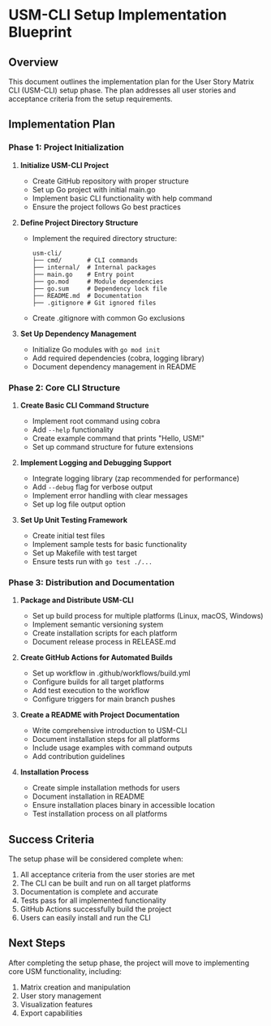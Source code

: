# USM-CLI Setup Implementation Blueprint

## Overview

This document outlines the implementation plan for the User Story Matrix CLI (USM-CLI) setup phase. The plan addresses all user stories and acceptance criteria from the setup requirements.

## Implementation Plan

### Phase 1: Project Initialization

1. **Initialize USM-CLI Project**
   - Create GitHub repository with proper structure
   - Set up Go project with initial main.go
   - Implement basic CLI functionality with help command
   - Ensure the project follows Go best practices

2. **Define Project Directory Structure**
   - Implement the required directory structure:
     ```
     usm-cli/ 
     ├── cmd/       # CLI commands 
     ├── internal/  # Internal packages 
     ├── main.go    # Entry point 
     ├── go.mod     # Module dependencies 
     ├── go.sum     # Dependency lock file 
     ├── README.md  # Documentation 
     ├── .gitignore # Git ignored files
     ```
   - Create .gitignore with common Go exclusions

3. **Set Up Dependency Management**
   - Initialize Go modules with `go mod init`
   - Add required dependencies (cobra, logging library)
   - Document dependency management in README

### Phase 2: Core CLI Structure

1. **Create Basic CLI Command Structure**
   - Implement root command using cobra
   - Add `--help` functionality
   - Create example command that prints "Hello, USM!"
   - Set up command structure for future extensions

2. **Implement Logging and Debugging Support**
   - Integrate logging library (zap recommended for performance)
   - Add `--debug` flag for verbose output
   - Implement error handling with clear messages
   - Set up log file output option

3. **Set Up Unit Testing Framework**
   - Create initial test files
   - Implement sample tests for basic functionality
   - Set up Makefile with test target
   - Ensure tests run with `go test ./...`

### Phase 3: Distribution and Documentation

1. **Package and Distribute USM-CLI**
   - Set up build process for multiple platforms (Linux, macOS, Windows)
   - Implement semantic versioning system
   - Create installation scripts for each platform
   - Document release process in RELEASE.md

2. **Create GitHub Actions for Automated Builds**
   - Set up workflow in .github/workflows/build.yml
   - Configure builds for all target platforms
   - Add test execution to the workflow
   - Configure triggers for main branch pushes

3. **Create a README with Project Documentation**
   - Write comprehensive introduction to USM-CLI
   - Document installation steps for all platforms
   - Include usage examples with command outputs
   - Add contribution guidelines

4. **Installation Process**
   - Create simple installation methods for users
   - Document installation in README
   - Ensure installation places binary in accessible location
   - Test installation process on all platforms

## Success Criteria

The setup phase will be considered complete when:

1. All acceptance criteria from the user stories are met
2. The CLI can be built and run on all target platforms
3. Documentation is complete and accurate
4. Tests pass for all implemented functionality
5. GitHub Actions successfully build the project
6. Users can easily install and run the CLI

## Next Steps

After completing the setup phase, the project will move to implementing core USM functionality, including:

1. Matrix creation and manipulation
2. User story management
3. Visualization features
4. Export capabilities 